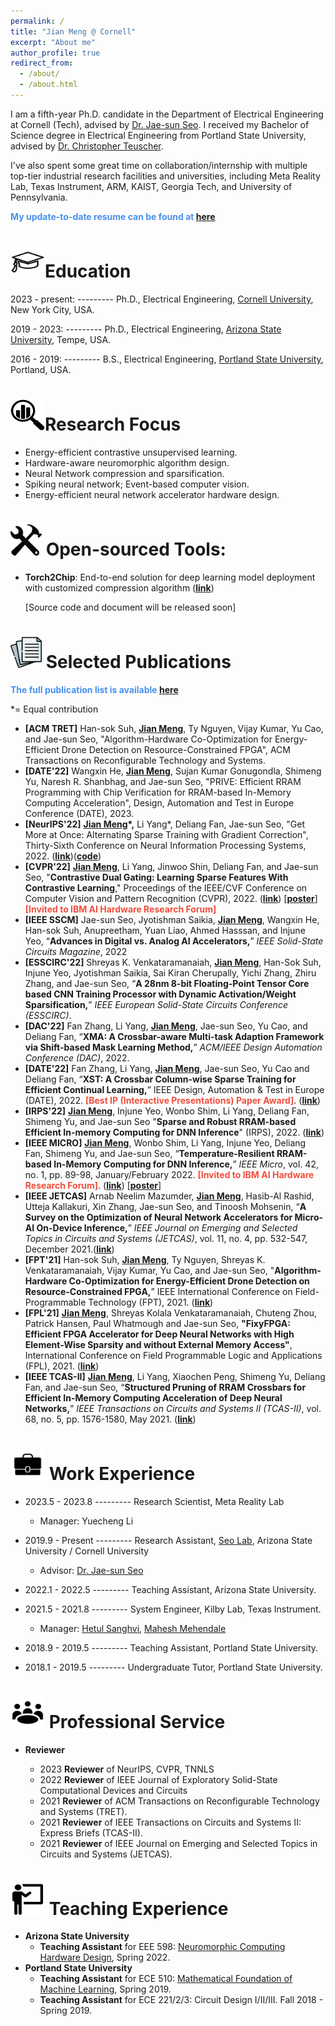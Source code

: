 ```yaml
---
permalink: /
title: "Jian Meng @ Cornell"
excerpt: "About me"
author_profile: true
redirect_from: 
  - /about/
  - /about.html
---
```


I am a fifth-year Ph.D. candidate in the Department of Electrical Engineering at Cornell (Tech), advised by [Dr. Jae-sun Seo](https://faculty.engineering.asu.edu/jseo/). I received my Bachelor of Science degree in Electrical Engineering from Portland State University, advised by [Dr. Christopher Teuscher](https://www.teuscher-lab.com/). 

I've also spent some great time on collaboration/internship with multiple top-tier industrial research facilities and universities, including Meta Reality Lab, Texas Instrument, ARM, KAIST, Georgia Tech, and University of Pennsylvania. 

**<span style="color:rgb(72, 145, 240)">My update-to-date resume can be found at [here](https://mengjian0502.github.io/files/resume.pdf)</span>**

# <img src="../images/education_icon.png" width="55" height="50">Education

2023 - present:  ---------  Ph.D., Electrical Engineering, [Cornell University](https://www.csl.cornell.edu/), New York City, USA.

2019 - 2023:  ---------  Ph.D., Electrical Engineering, [Arizona State University](https://ecee.engineering.asu.edu/), Tempe, USA.

2016 - 2019:      ---------  B.S., Electrical Engineering, [Portland State University](https://www.pdx.edu/engineering/), Portland, USA.

<img src="../images/focus_icon.png" width="55" height="50">Research Focus
======
- Energy-efficient contrastive unsupervised learning.
- Hardware-aware neuromorphic algorithm design. 
- Neural Network compression and sparsification.
- Spiking neural network; Event-based computer vision. 
- Energy-efficient neural network accelerator hardware design.

# <img src="../images/tools.png" width="50" height="50"> Open-sourced Tools:

- **Torch2Chip**: End-to-end solution for deep learning model deployment with customized compression algorithm ([**link**](https://github.com/SeoLabASU/Torch2Chip)) 

  [Source code and document will be released soon]

<img src="../images/paper_icon.png" width="50" height="50"> Selected Publications
======

<span style="color:rgb(72, 145, 240)">**The full publication list is available [here](https://mengjian0502.github.io/publications/)**</span>

*= Equal contribution

- **[ACM TRET]** Han-sok Suh, **<u>Jian Meng</u>**, Ty Nguyen, Vijay Kumar, Yu Cao, and Jae-sun Seo, "Algorithm-Hardware Co-Optimization for Energy-Efficient Drone Detection on Resource-Constrained FPGA", ACM Transactions on Reconfigurable Technology and Systems.
- **[DATE'22]** Wangxin He, **<u>Jian Meng</u>**, Sujan Kumar Gonugondla, Shimeng Yu, Naresh R. Shanbhag, and Jae-sun Seo, "PRIVE: Efficient RRAM Programming with Chip Verification for RRAM-based In-Memory Computing Acceleration", Design, Automation and Test in Europe Conference (DATE), 2023.
- **[NeurIPS'22]**  **<u>Jian Meng</u>\*,** Li Yang\*, Deliang Fan, Jae-sun Seo, "Get More at Once: Alternating Sparse Training with Gradient Correction", Thirty-Sixth Conference on Neural Information Processing Systems, 2022. ([**link**](https://openreview.net/pdf?id=lYZQRpqLesi))([**code**](https://github.com/mengjian0502/AST))   
- **[CVPR'22]** **<u>Jian Meng</u>**, Li Yang, Jinwoo Shin, Deliang Fan, and Jae-sun Seo, "**Contrastive Dual Gating: Learning Sparse Features With Contrastive Learning**," Proceedings of the IEEE/CVF Conference on Computer Vision and Pattern Recognition (CVPR), 2022. ([**link**](https://openaccess.thecvf.com/content/CVPR2022/html/Meng_Contrastive_Dual_Gating_Learning_Sparse_Features_With_Contrastive_Learning_CVPR_2022_paper.html)) [[**poster**](https://mengjian0502.github.io/files/cvpr22_poster_cdg_v3_JM.pdf)] <span style="color:rgb(240, 78, 60)">**[Invited to IBM AI Hardware Research Forum]**</span>
- **[IEEE SSCM]** Jae-sun Seo, Jyotishman Saikia, **<u>Jian Meng</u>**, Wangxin He, Han-sok Suh, Anupreetham, Yuan Liao, Ahmed Hasssan, and Injune Yeo, “**Advances in Digital vs. Analog AI Accelerators,**” *IEEE Solid-State Circuits Magazine*, 2022
- **[ESSCIRC'22]** Shreyas K. Venkataramanaiah, **<u>Jian Meng</u>**, Han-Sok Suh, Injune Yeo, Jyotishman Saikia, Sai Kiran Cherupally, Yichi Zhang, Zhiru Zhang, and Jae-sun Seo, “**A 28nm 8-bit Floating-Point Tensor Core based CNN Training Processor with Dynamic Activation/Weight Sparsification,**” *IEEE European Solid-State Circuits Conference (ESSCIRC)*.
- **[DAC'22]** Fan Zhang, Li Yang, **<u>Jian Meng</u>**, Jae-sun Seo, Yu Cao, and Deliang Fan, “**XMA: A Crossbar-aware Multi-task Adaption Framework via Shift-based Mask Learning Method,**” *ACM/IEEE Design Automation Conference (DAC)*, 2022. 
- **[DATE'22]** Fan Zhang, Li Yang, <u>**Jian Meng**</u>, Jae-sun Seo, Yu Cao and Deliang Fan, “**XST: A Crossbar Column-wise Sparse Training for Efficient Continual Learning,**” IEEE Design, Automation & Test in Europe (DATE), 2022. <span style="color:rgb(240, 78, 60)">**[Best IP (Interactive Presentations) Paper Award]**</span>. ([**link**](https://ieeexplore.ieee.org/document/9774660))
- **[IRPS'22]** **<u>Jian Meng</u>**, Injune Yeo, Wonbo Shim, Li Yang, Deliang Fan, Shimeng Yu, and Jae-sun Seo "**Sparse and Robust RRAM-based Efficient In-memory Computing for DNN Inference**" (IRPS), 2022. ([**link**](https://ieeexplore.ieee.org/document/9764480))
- **[IEEE MICRO]** **<u>Jian Meng</u>**, Wonbo Shim, Li Yang, Injune Yeo, Deliang Fan, Shimeng Yu, and Jae-sun Seo, “**Temperature-Resilient RRAM-based In-Memory Computing for DNN Inference,**” *IEEE Micro*, vol. 42, no. 1, pp. 89-98, January/February 2022. <span style="color:rgb(240, 78, 60)">**[Invited to IBM AI Hardware Research Forum]**</span>. ([**link**](https://ieeexplore.ieee.org/document/9647971)) [[**poster**](https://mengjian0502.github.io/files/IBMAI_Fourm_Poster_ASU_Jian_V2.pdf)]
- **[IEEE JETCAS]** Arnab Neelim Mazumder, **<u>Jian Meng</u>**, Hasib-Al Rashid, Utteja Kallakuri, Xin Zhang, Jae-sun Seo, and Tinoosh Mohsenin, “**A Survey on the Optimization of Neural Network Accelerators for Micro-AI On-Device Inference,**” *IEEE Journal on Emerging and Selected Topics in Circuits and Systems (JETCAS)*, vol. 11, no. 4, pp. 532-547, December 2021.([**link**](https://ieeexplore.ieee.org/document/9627710))
- **[FPT'21]** Han-sok Suh, **<u>Jian Meng</u>**, Ty Nguyen, Shreyas K. Venkataramanaiah, Vijay Kumar, Yu Cao, and Jae-sun Seo, "**Algorithm-Hardware Co-Optimization for Energy-Efficient Drone Detection on Resource-Constrained FPGA,**” IEEE International Conference on Field-Programmable Technology (FPT), 2021. ([**link**](https://ieeexplore.ieee.org/document/9609840))
- **[FPL'21]** **<u>Jian Meng</u>**, Shreyas Kolala Venkataramanaiah, Chuteng Zhou, Patrick Hansen, Paul Whatmough and Jae-sun Seo, **"FixyFPGA: Efficient FPGA Accelerator for Deep Neural Networks with High Element-Wise Sparsity and without External Memory Access"**, International Conference on Field Programmable Logic and Applications (FPL), 2021. ([**link**](https://ieeexplore.ieee.org/document/9556422))
- **[IEEE TCAS-II]** **<u>Jian Meng</u>**, Li Yang, Xiaochen Peng, Shimeng Yu, Deliang Fan, and Jae-sun Seo, “**Structured Pruning of RRAM Crossbars for Efficient In-Memory Computing Acceleration of Deep Neural Networks,**” *IEEE Transactions on Circuits and Systems II (TCAS-II)*, vol. 68, no. 5, pp. 1576-1580, May 2021. ([**link**](https://ieeexplore.ieee.org/document/9387391))

# <img src="../images/work_icon.jpg" width="55" height="50"> Work Experience

- 2023.5 - 2023.8 --------- Research Scientist, Meta Reality Lab
  - Manager: Yuecheng Li

- 2019.9 - Present --------- Research Assistant, [Seo Lab](https://faculty.engineering.asu.edu/jseo/), Arizona State University / Cornell University
  - Advisor: [Dr. Jae-sun Seo](https://www.linkedin.com/in/jae-sun-seo-21062717/)
- 2022.1 - 2022.5  --------- Teaching Assistant, Arizona State University.
- 2021.5 - 2021.8  --------- System Engineer, Kilby Lab, Texas Instrument. 
  - Manager: [Hetul Sanghvi](https://www.linkedin.com/in/hetulsanghvi/), [Mahesh Mehendale](https://www.linkedin.com/in/mahesh-mehendale/) 
- 2018.9 - 2019.5  --------- Teaching Assistant, Portland State University.
- 2018.1 - 2019.5  --------- Undergraduate Tutor, Portland State University.

# <img src="../images/service.png" width="55" height="50"> Professional Service

- **Reviewer**
  
  - 2023 **Reviewer** of NeurIPS, CVPR, TNNLS
  - 2022 **Reviewer** of IEEE Journal of Exploratory Solid-State Computational Devices and Circuits
  - 2021 **Reviewer** of ACM Transactions on Reconfigurable Technology and Systems (TRET).
  - 2021 **Reviewer** of IEEE Transactions on Circuits and Systems II: Express Briefs (TCAS-II).
  - 2021 **Reviewer** of IEEE Journal on Emerging and Selected Topics in Circuits and Systems (JETCAS).
  
  

# <img src="../images/teacher.png" width="55" height="50"> Teaching Experience

- **Arizona State University**
  - **Teaching Assistant** for EEE 598: [Neuromorphic Computing Hardware Design](https://webapp4.asu.edu/bookstore/viewsyllabus/2221/21655), Spring 2022.
- **Portland State University**
  - **Teaching Assistant** for ECE 510: [Mathematical Foundation of Machine Learning](http://web.cecs.pdx.edu/~lipor/courses/516/), Spring 2019.
  - **Teaching Assistant** for ECE 221/2/3: Circuit Design I/II/III. Fall 2018 - Spring 2019.

